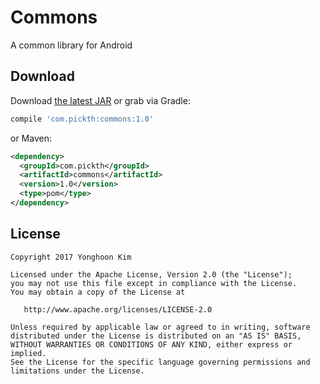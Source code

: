 Commons
=======
A common library for Android


Download
--------

Download [the latest JAR][1] or grab via Gradle:
```groovy
compile 'com.pickth:commons:1.0'
```
or Maven:
```xml
<dependency>
  <groupId>com.pickth</groupId>
  <artifactId>commons</artifactId>
  <version>1.0</version>
  <type>pom</type>
</dependency>
```

License
--------

    Copyright 2017 Yonghoon Kim

    Licensed under the Apache License, Version 2.0 (the "License");
    you may not use this file except in compliance with the License.
    You may obtain a copy of the License at

       http://www.apache.org/licenses/LICENSE-2.0

    Unless required by applicable law or agreed to in writing, software
    distributed under the License is distributed on an "AS IS" BASIS,
    WITHOUT WARRANTIES OR CONDITIONS OF ANY KIND, either express or implied.
    See the License for the specific language governing permissions and
    limitations under the License.

 [1]: https://bintray.com/yh-kim/commons/commons#files/com/pickth/commonsT